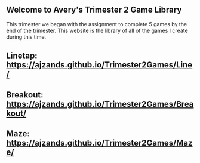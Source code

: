 ## Welcome to Avery's Trimester 2 Game Library

This trimester we began with the assignment to complete 5 games by the end of the trimester. This website is the library of all of the games I create during this time.

## Linetap: https://ajzands.github.io/Trimester2Games/Line/

## Breakout: https://ajzands.github.io/Trimester2Games/Breakout/

## Maze: https://ajzands.github.io/Trimester2Games/Maze/


